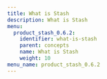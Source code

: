 ```yaml
---
title: What is Stash
description: What is Stash
menu:
  product_stash_0.6.2:
    identifier: what-is-stash
    parent: concepts
    name: What is Stash
    weight: 10
menu_name: product_stash_0.6.2
---
```


